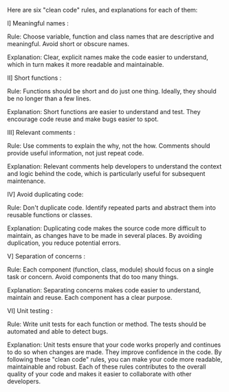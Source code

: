Here are six "clean code" rules, and explanations for each of them: 

I] Meaningful names :

Rule: Choose variable, function and class names that are descriptive and meaningful. 
Avoid short or obscure names.

Explanation: Clear, explicit names make the code easier to understand, which in turn makes it more readable and maintainable.

II] Short functions :

Rule: Functions should be short and do just one thing. 
Ideally, they should be no longer than a few lines.

Explanation: Short functions are easier to understand and test. They encourage code reuse and make bugs easier to spot.

III] Relevant comments :

Rule: Use comments to explain the why, not the how. 
Comments should provide useful information, not just repeat code.

Explanation: Relevant comments help developers to understand the context and logic behind the code, which is particularly useful for subsequent maintenance.

IV] Avoid duplicating code:

Rule: Don't duplicate code. Identify repeated parts and abstract them into reusable functions or classes.

Explanation: Duplicating code makes the source code more difficult to maintain, as changes have to be made in several places. 
By avoiding duplication, you reduce potential errors.

V] Separation of concerns :

Rule: Each component (function, class, module) should focus on a single task or concern. 
Avoid components that do too many things.

Explanation: Separating concerns makes code easier to understand, maintain and reuse. 
Each component has a clear purpose.

VI] Unit testing :

Rule: Write unit tests for each function or method. The tests should be automated and able to detect bugs.

Explanation: Unit tests ensure that your code works properly and continues to do so when changes are made. 
They improve confidence in the code.
By following these "clean code" rules, you can make your code more readable, maintainable and robust. 
Each of these rules contributes to the overall quality of your code and makes it easier to collaborate with other developers.